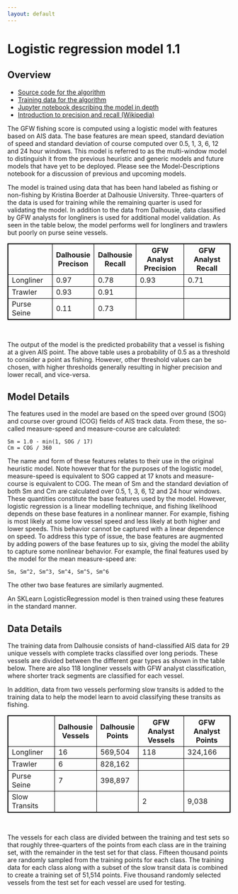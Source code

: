 ```yaml
---
layout: default
---
```


<style>
table, th, td {
   border: 1px solid black;
   border-collapse: collapse;
   
}
</style>

# Logistic regression model 1.1

## Overview

* [Source code for the algorithm](https://github.com/GlobalFishingWatch/vessel-scoring)
* [Training data for the algorithm](anonymized.html)
* [Jupyter notebook describing the model in depth](https://github.com/GlobalFishingWatch/vessel-scoring/blob/master/notebooks/Model-Descriptions.ipynb)
* [Introduction to precision and recall (Wikipedia)](https://en.wikipedia.org/wiki/Precision_and_recall)

The GFW fishing score is computed using a logistic model with features based
on AIS data. The base features are mean speed, standard deviation of speed
and standard deviation of course computed over 0.5, 1, 3, 6, 12 and 24 hour
windows. This model is referred to as the multi-window model to distinguish
it from the previous heuristic and generic models and future models that have
yet to be deployed. Please see the Model-Descriptions notebook for a
discussion of previous and upcoming models.

The model is trained using data that has been hand labeled as fishing or non-fishing 
by Kristina Boerder at Dalhousie University. Three-quarters of the
data is used for training while the remaining quarter is used for validating
the model. In addition to the data from Dalhousie, data classified by GFW analysts for
longliners is used for additional model validation. As seen in the table
below, the model performs well for longliners and trawlers but poorly on
purse seine vessels.


|               |  Dalhousie<br/>Precison  | Dalhousie<br/>Recall    | GFW Analyst<br/>Precision       | GFW Analyst<br/>Recall          |
|---------------|-----------|-----------|---------------|---------------|
| Longliner     | 0.97      | 0.78      | 0.93          | 0.71          |
| Trawler       | 0.93      | 0.91      |               |               |
| Purse Seine   | 0.11      | 0.73      |               |               |

<br/>

The output of the model is the predicted probability that a vessel is fishing
at a given AIS point. The above table uses a probability of 0.5 as a threshold
to consider a point as fishing. However, other threshold values can be chosen,
with higher thresholds generally resulting in higher precision and lower
recall, and vice-versa. 

## Model Details

The features used in the model are based on the speed over ground (SOG) and course over ground (COG) fields of AIS track data. From these, the so-called measure-speed and measure-course are calculated:

    Sm = 1.0 - min(1, SOG / 17)
    Cm = COG / 360

The name and form of these features relates to their use in the original heuristic model. Note however that for the purposes of the logistic model, measure-speed is equivalent to SOG capped at 17 knots and measure-course is equivalent to COG. The mean of Sm and the standard deviation of both Sm and Cm are calculated over 0.5, 1, 3, 6, 12 and 24 hour windows. These quantities constitute the base features used by the model. However, logistic regression is a linear modelling technique, and fishing likelihood depends on these base features in a nonlinear manner. For example, fishing is most likely at some low vessel speed and less likely at both higher and lower speeds. This behavior cannot be captured with a linear dependence on speed. To address this type of issue, the base features are augmented by adding powers of the base features up to six, giving the model the ability to capture some nonlinear behavior. For example, the final features used by the model for the mean measure-speed are: 

    Sm, Sm^2, Sm^3, Sm^4, Sm^5, Sm^6

The other two base features are similarly augmented.

An SKLearn LogisticRegression model is then trained using these features in the standard manner.


## Data Details

The training data from Dalhousie consists of hand-classified AIS data for 29 unique vessels with complete tracks classified over long periods. These vessels are divided between the different gear types as shown in the table below. There are also 118 longliner vessels with GFW analyst classification, where shorter track segments are classified for each vessel. 

In addition, data from two vessels performing slow transits is added to the training data to help the model learn to avoid classifying these transits as fishing.

|               |  Dalhousie<br/>Vessels  | Dalhousie<br/>Points    | GFW Analyst<br/>Vessels       | GFW Analyst<br/>Points        |
|---------------|-----------|-----------|---------------|---------------|
| Longliner     | 16        | 569,504   | 118           | 324,166       |
| Trawler       | 6         | 828,162   |               |               |
| Purse Seine   | 7         | 398,897   |               |               |
| Slow Transits |           |           | 2             | 9,038         |

<br/>

The vessels for each class are divided between the training and test sets so
that roughly three-quarters of the points from each class are in the training
set, with the remainder in the test set for that class. Fifteen thousand 
points are randomly sampled from the training points for each class. The
training data for each class along with a subset of the slow transit data
is combined to create a training set of 51,514 points. Five thousand randomly
selected vessels from the test set for each vessel are used for testing.

